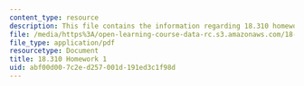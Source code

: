 ```yaml
---
content_type: resource
description: This file contains the information regarding 18.310 homework 1.
file: /media/https%3A/open-learning-course-data-rc.s3.amazonaws.com/18-310-principles-of-discrete-applied-mathematics-fall-2013/abf00d007c2ed257001d191ed3c1f98d_MIT18_310F13_Homework1.pdf
file_type: application/pdf
resourcetype: Document
title: 18.310 Homework 1
uid: abf00d00-7c2e-d257-001d-191ed3c1f98d
---
```

